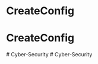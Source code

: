 # CreateConfig
# CreateConfig
#   C y b e r - S e c u r i t y  
 #   C y b e r - S e c u r i t y  
 